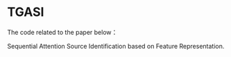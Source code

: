 # TGASI
The code related to the paper below：

Sequential Attention Source Identification based on Feature Representation.
